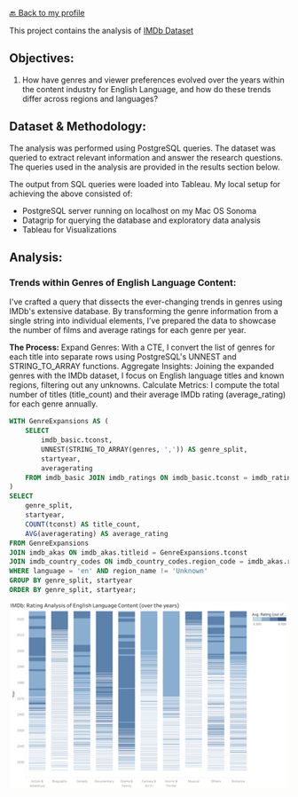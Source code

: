 [🔙 Back to my profile](https://shefaliisharma.github.io/)

<!-- TOC -->

<!-- TOC -->

This project contains the analysis of [IMDb Dataset](https://developer.imdb.com/non-commercial-datasets/)

## Objectives: 
1. How have genres and viewer preferences evolved over the years within the content industry for English Language, and how do these trends differ across regions and languages?


## Dataset & Methodology:
The analysis was performed using PostgreSQL queries. The dataset was queried to extract relevant information and answer the research questions. The queries used in the analysis are provided in the results section below.

The output from SQL queries were loaded into Tableau. My local setup for achieving the above consisted of: 

- PostgreSQL server running on localhost on my Mac OS Sonoma
- Datagrip for querying the database and exploratory data analysis
- Tableau for Visualizations

## Analysis:

### Trends within Genres of English Language Content:

I've crafted a query that dissects the ever-changing trends in genres using IMDb's extensive database. By transforming the genre information from a single string into individual elements, I’ve prepared the data to showcase the number of films and average ratings for each genre per year.

**The Process:**
Expand Genres: With a CTE, I convert the list of genres for each title into separate rows using PostgreSQL's UNNEST and STRING_TO_ARRAY functions.
Aggregate Insights: Joining the expanded genres with the IMDb dataset, I focus on English language titles and known regions, filtering out any unknowns.
Calculate Metrics: I compute the total number of titles (title_count) and their average IMDb rating (average_rating) for each genre annually.

```sql
WITH GenreExpansions AS (
    SELECT
        imdb_basic.tconst,
        UNNEST(STRING_TO_ARRAY(genres, ',')) AS genre_split,
        startyear,
        averagerating
    FROM imdb_basic JOIN imdb_ratings ON imdb_basic.tconst = imdb_ratings.tconst
)
SELECT
    genre_split,
    startyear,
    COUNT(tconst) AS title_count,
    AVG(averagerating) AS average_rating
FROM GenreExpansions
JOIN imdb_akas ON imdb_akas.titleid = GenreExpansions.tconst
JOIN imdb_country_codes ON imdb_country_codes.region_code = imdb_akas.region
WHERE language = 'en' AND region_name != 'Unknown'
GROUP BY genre_split, startyear
ORDER BY genre_split, startyear;
```

[![Visual01](assets/viz01.png)](https://public.tableau.com/views/IMDbdatasetGenreTimeSeries/Ratingsanalysisovertheyears?:language=en-US&:sid=&:display_count=n&:origin=viz_share_link)